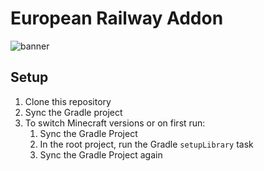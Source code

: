# European Railway Addon

![banner](https://github.com/polserull/European-Railways-Addon/assets/88738134/ded1f36d-c685-4ee3-9537-ba984b5d7440)

## Setup

1. Clone this repository
2. Sync the Gradle project
3. To switch Minecraft versions or on first run:
   1. Sync the Gradle Project
   2. In the root project, run the Gradle `setupLibrary` task
   3. Sync the Gradle Project again



